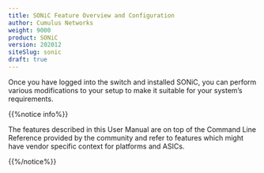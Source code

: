 ```yaml
---
title: SONiC Feature Overview and Configuration
author: Cumulus Networks
weight: 9000
product: SONiC
version: 202012
siteSlug: sonic
draft: true
---
```


Once you have logged into the switch and installed SONiC, you can perform various modifications to your setup to make it suitable for your system’s requirements.

{{%notice info%}}

The features described in this User Manual are on top of the Command Line Reference provided by the community and refer to features which might have vendor specific context for platforms and ASICs.

{{%/notice%}}
